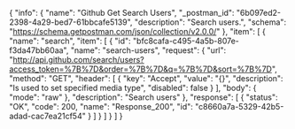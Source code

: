 {
  "info": {
    "name": "Github Get Search Users",
    "_postman_id": "6b097ed2-2398-4a29-bed7-61bbcafe5139",
    "description": "Search users.",
    "schema": "https://schema.getpostman.com/json/collection/v2.0.0/"
  },
  "item": [
    {
      "name": "search",
      "item": [
        {
          "id": "bfc8cafa-c495-4a5b-807e-f3da47bb60aa",
          "name": "search-users",
          "request": {
            "url": "http://api.github.com/search/users?access_token=%7B%7D&order=%7B%7D&q=%7B%7D&sort=%7B%7D",
            "method": "GET",
            "header": [
              {
                "key": "Accept",
                "value": "{}",
                "description": "Is used to set specified media type",
                "disabled": false
              }
            ],
            "body": {
              "mode": "raw"
            },
            "description": "Search users"
          },
          "response": [
            {
              "status": "OK",
              "code": 200,
              "name": "Response_200",
              "id": "c8660a7a-5329-42b5-adad-cac7ea21cf54"
            }
          ]
        }
      ]
    }
  ]
}